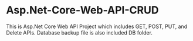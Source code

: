 # Asp.Net-Core-Web-API-CRUD
This is Asp.Net Core Web API Project which includes GET, POST, PUT, and Delete APIs.
Database backup file is also included DB folder.
